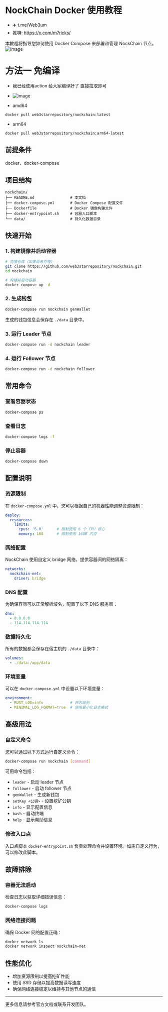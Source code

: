 # NockChain Docker 使用教程

- ✈️ t.me/Web3um
- 推特: https://x.com/m7ricks/

本教程将指导您如何使用 Docker Compose 来部署和管理 NockChain 节点。
![image](https://github.com/user-attachments/assets/a5cc0e60-5a14-4c58-8d44-493fad895e32)

# 方法一 免编译
- 我已经使用action 给大家编译好了 直接拉取即可
- ![image](https://github.com/user-attachments/assets/a55e9984-e581-4cab-9698-59f4f600b154)

- amd64
```shell
docker pull web3starrepository/nockchain:latest
```

- arm64
```shell
docker pull web3starrepository/nockchain:arm64-latest
```

## 前提条件

docker、docker-compose

## 项目结构

```
nockchain/
├── README.md                # 本文档
├── docker-compose.yml       # Docker Compose 配置文件
├── Dockerfile               # Docker 镜像构建文件
├── docker-entrypoint.sh     # 容器入口脚本
└── data/                    # 持久化数据目录
```

## 快速开始

### 1. 构建镜像并启动容器

```bash
# 克隆仓库（如果尚未克隆）
git clone https://github.com/web3starrepository/nockchain.git
cd nockchain

# 构建并启动容器
docker-compose up -d
```

### 2. 生成钱包

```bash
docker-compose run nockchain genWallet
```

生成的钱包信息会保存在 `./data` 目录中。

### 3. 运行 Leader 节点

```bash
docker-compose run -d nockchain leader
```

### 4. 运行 Follower 节点

```bash
docker-compose run -d nockchain follower
```

## 常用命令

### 查看容器状态

```bash
docker-compose ps
```

### 查看日志

```bash
docker-compose logs -f
```

### 停止容器

```bash
docker-compose down
```

## 配置说明

### 资源限制

在 `docker-compose.yml` 中，您可以根据自己的机器性能调整资源限制：

```yaml
deploy:
  resources:
    limits:
      cpus: '6.0'      # 限制使用 6 个 CPU 核心
      memory: 16G      # 限制使用 16GB 内存
```

### 网络配置

NockChain 使用自定义 bridge 网络，提供容器间的网络隔离：

```yaml
networks:
  nockchain-net:
    driver: bridge
```

### DNS 配置

为确保容器可以正常解析域名，配置了以下 DNS 服务器：

```yaml
dns:
  - 8.8.8.8
  - 114.114.114.114
```

### 数据持久化

所有的数据都会保存在宿主机的 `./data` 目录中：

```yaml
volumes:
  - ./data:/app/data
```

### 环境变量

可以在 `docker-compose.yml` 中设置以下环境变量：

```yaml
environment:
  - RUST_LOG=info            # 日志级别
  - MINIMAL_LOG_FORMAT=true  # 使用最小化日志格式
```

## 高级用法

### 自定义命令

您可以通过以下方式运行自定义命令：

```bash
docker-compose run nockchain [command]
```

可用命令包括：
- `leader` - 启动 leader 节点
- `follower` - 启动 follower 节点
- `genWallet` - 生成新钱包
- `setKey <公钥>` - 设置挖矿公钥
- `info` - 显示配置信息
- `bash` - 启动终端
- `help` - 显示帮助信息

### 修改入口点

入口点脚本 `docker-entrypoint.sh` 负责处理命令并设置环境。如需自定义行为，可以修改此脚本。

## 故障排除

### 容器无法启动

检查日志以获取详细错误信息：

```bash
docker-compose logs
```

### 网络连接问题

确保 Docker 网络配置正确：

```bash
docker network ls
docker network inspect nockchain-net
```

## 性能优化

- 增加资源限制以提高挖矿性能
- 使用 SSD 存储以提高数据读写速度
- 确保网络连接稳定以维持与其他节点的通信

---

更多信息请参考官方文档或联系开发团队。
